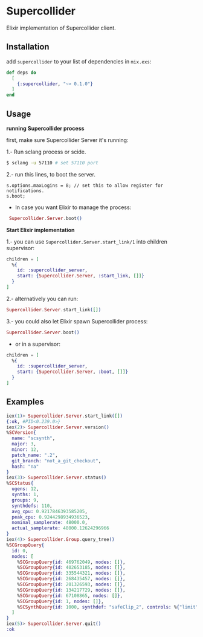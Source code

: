 # Supercollider

Elixir implementation of Supercollider client.

## Installation

add `supercollider` to your list of dependencies in `mix.exs`:

```elixir
def deps do
  [
    {:supercollider, "~> 0.1.0"}
  ]
end
```

## Usage


**running Supercollider process**
 
first, make sure Supercollider Server it's running:

1.- Run sclang process or scide.

```bash
$ sclang -u 57110 # set 57110 port
```

2.- run this lines, to boot the server.

```supercollider
s.options.maxLogins = 8; // set this to allow register for notifications.
s.boot;
```
- In case you want Elixir to manage the process:

```elixir
 Supercollider.Server.boot()
```

**Start Elixir implementation**


1.- you can use `Supercollider.Server.start_link/1` into children supervisor:

```elixir
children = [
  %{
    id: :supercollider_server,
    start: {Supercollider.Server, :start_link, []]}
  }
]
```

2.- alternatively you can run:

```elixir
Supercollider.Server.start_link([])
```

3.- you could also let Elixir spawn Supercollider process: 

```elixir
Supercollider.Server.boot()
```

- or in a supervisor:

```elixir
children = [
  %{
    id: :supercollider_server,
    start: {Supercollider.Server, :boot, []]}
  }
]
```



## Examples


```elixir
iex(1)> Supercollider.Server.start_link([])
{:ok, #PID<0.239.0>}
iex(2)> Supercollider.Server.version()
%SCVersion{
  name: "scsynth",
  major: 3,
  minor: 12,
  patch_name: ".2",
  git_branch: "not_a_git_checkout",
  hash: "na"
}
iex(3)> Supercollider.Server.status()
%SCStatus{
  ugens: 12,
  synths: 1,
  groups: 9,
  synthdefs: 110,
  avg_cpu: 0.9217846393585205,
  peak_cpu: 0.9244298934936523,
  nominal_samplerate: 48000.0,
  actual_samplerate: 48000.12624296966
}
iex(4)> Supercollider.Group.query_tree()
%SCGroupQuery{
  id: 0,
  nodes: [
    %SCGroupQuery{id: 469762049, nodes: []},
    %SCGroupQuery{id: 402653185, nodes: []},
    %SCGroupQuery{id: 335544321, nodes: []},
    %SCGroupQuery{id: 268435457, nodes: []},
    %SCGroupQuery{id: 201326593, nodes: []},
    %SCGroupQuery{id: 134217729, nodes: []},
    %SCGroupQuery{id: 67108865, nodes: []},
    %SCGroupQuery{id: 1, nodes: []},
    %SCSynthQuery{id: 1000, synthdef: "safeClip_2", controls: %{"limit" => 1.0}}
  ]
}
iex(5)> Supercollider.Server.quit()
:ok

```

